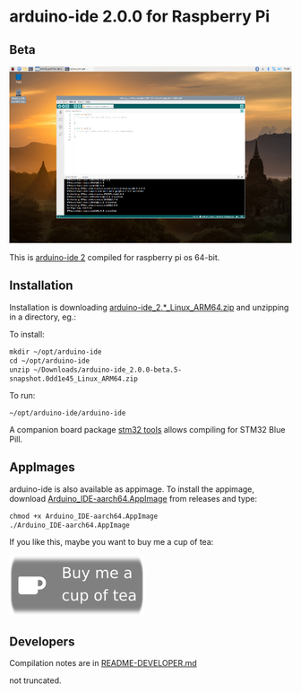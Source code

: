 # arduino-ide 2.0.0 for Raspberry Pi

## Beta

[![arduino ide 2.0](images/screenshot_small.jpg)](https://github.com/koendv/arduino-ide-raspberrypi/raw/main/images/screenshot.png)


This is [arduino-ide 2](https://github.com/arduino/arduino-ide) compiled for raspberry pi os 64-bit.

## Installation

Installation is downloading [arduino-ide_2.*_Linux_ARM64.zip](https://github.com/koendv/arduino-ide-raspberrypi/releases/download/2.0.0-beta.5-snapshot.0dd1e45/arduino-ide_2.0.0-beta.5-snapshot.0dd1e45_Linux_ARM64.zip) and unzipping in a directory, eg.:

To install:

```
mkdir ~/opt/arduino-ide
cd ~/opt/arduino-ide
unzip ~/Downloads/arduino-ide_2.0.0-beta.5-snapshot.0dd1e45_Linux_ARM64.zip
```

To run:

```
~/opt/arduino-ide/arduino-ide
```

A companion board package [stm32 tools](https://github.com/koendv/Arduino_Tools) allows compiling for STM32 Blue Pill.

## AppImages
arduino-ide is also available as appimage.
To install the appimage, download [Arduino_IDE-aarch64.AppImage](https://github.com/koendv/arduino-ide-raspberrypi/releases/download/2.0.0-beta.5-snapshot.0dd1e45/Arduino_IDE-aarch64.AppImage) from releases and type:

```
chmod +x Arduino_IDE-aarch64.AppImage
./Arduino_IDE-aarch64.AppImage
```

If you like this, maybe you want to buy me a cup of tea:

[![ko-fi](images/kofibutton.svg)](https://ko-fi.com/Q5Q03LPDQ)

## Developers

Compilation notes are in [README-DEVELOPER.md](README-DEVELOPER.md)

not truncated.
